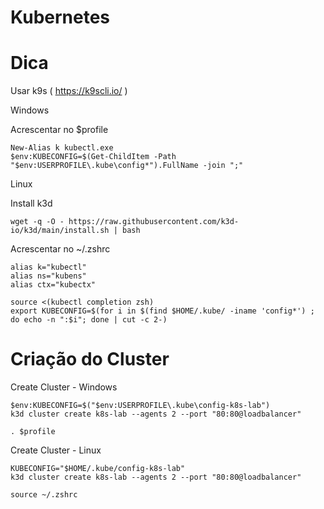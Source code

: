 # Kubernetes


# Dica

Usar k9s ( https://k9scli.io/ )



Windows

Acrescentar no $profile
```
New-Alias k kubectl.exe
$env:KUBECONFIG=$(Get-ChildItem -Path "$env:USERPROFILE\.kube\config*").FullName -join ";"
```

Linux 

Install k3d
```
wget -q -O - https://raw.githubusercontent.com/k3d-io/k3d/main/install.sh | bash
```

Acrescentar no  ~/.zshrc
```
alias k="kubectl"
alias ns="kubens"
alias ctx="kubectx"

source <(kubectl completion zsh)
export KUBECONFIG=$(for i in $(find $HOME/.kube/ -iname 'config*') ; do echo -n ":$i"; done | cut -c 2-)

```


# Criação do Cluster

Create Cluster - Windows

```
$env:KUBECONFIG=$("$env:USERPROFILE\.kube\config-k8s-lab")
k3d cluster create k8s-lab --agents 2 --port "80:80@loadbalancer"

. $profile
```

Create Cluster - Linux

```
KUBECONFIG="$HOME/.kube/config-k8s-lab"
k3d cluster create k8s-lab --agents 2 --port "80:80@loadbalancer"

source ~/.zshrc
```
